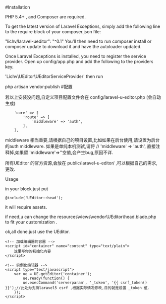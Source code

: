 #Installation

PHP 5.4+ , and Composer are required.

To get the latest version of Laravel Exceptions, simply add the following line to the require block of your composer.json file:

"lichv/laravel-ueditor": "^0.1"
You'll then need to run composer install or composer update to download it and have the autoloader updated.

Once Laravel Exceptions is installed, you need to register the service provider. Open up config/app.php and add the following to the providers key.

'Lichv\UEditor\UEditorServiceProvider'
then run

php artisan vendor:publish
#配置

若以上安装没问题,自定义项目配置文件会在 config/laravel-u-editor.php (会自动生成)
```
    'core' => [
        'route' => [
            'middleware' => 'auth',
        ],
    ],
```
middleware 相当重要,请根据自己的项目设置,比如如果在后台使用,请设置为后台的auth middleware. 如果是单纯本机测试,请将 // 'middleware' => 'auth', 直接注释掉,如果留 'middleware'=>''空值,会产生bug,原因不详.

所有UEditor 的官方资源,会放在 public/laravel-u-editor/ ,可以根据自己的需求,更改.

Usage

in your <head> block just put
```
@include('UEditor::head');
```
it will require assets.

if need,u can change the resources\views\vendor\UEditor\head.blade.php to fit your customization .

ok,all done.just use the UEditor.
```
<!-- 加载编辑器的容器 -->
<script id="container" name="content" type="text/plain">
    这里写你的初始化内容
</script>

<!-- 实例化编辑器 -->
<script type="text/javascript">
    var ue = UE.getEditor('container');
        ue.ready(function() {
        ue.execCommand('serverparam', '_token', '{{ csrf_token() }}');//此处为支持laravel5 csrf ,根据实际情况修改,目的就是设置 _token 值.    
    });
</script>
```
